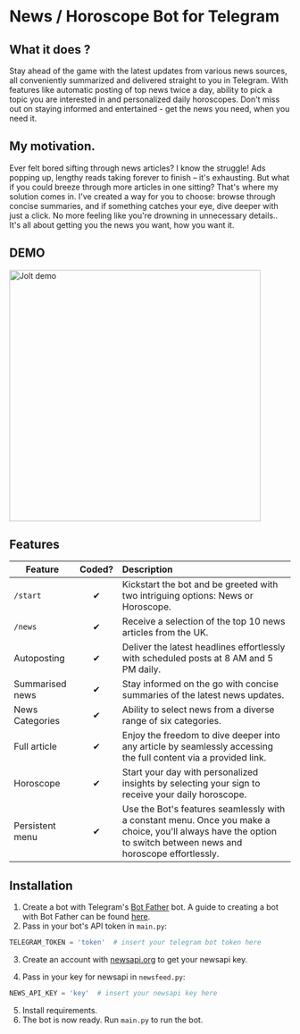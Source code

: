 # News / Horoscope Bot for Telegram
## What it does ?

Stay ahead of the game with the latest updates from various news sources, all conveniently summarized and delivered straight to you in Telegram. With features like automatic posting of top news twice a day, ability to pick a topic you are interested in and personalized daily horoscopes. Don't miss out on staying informed and entertained - get the news you need, when you need it.

## My motivation.

Ever felt bored sifting through news articles? I know the struggle! Ads popping up, lengthy reads taking forever to finish – it's exhausting. But what if you could breeze through more articles in one sitting? That's where my solution comes in. I've created a way for you to choose: browse through concise summaries, and if something catches your eye, dive deeper with just a click. No more feeling like you're drowning in unnecessary details.. It's all about getting you the news you want, how you want it.

## DEMO

<img src="demo.gif" alt="Jolt demo" height="450" align="center">

## Features

| Feature  |  Coded?       | Description  |
|----------|:-------------:|:-------------|
| `/start` | &#10004; | Kickstart the bot and be greeted with two intriguing options: News or Horoscope.|
| `/news` | &#10004; | Receive a selection of the top 10 news articles from the UK. |
| Autoposting | &#10004; | Deliver the latest headlines effortlessly with scheduled posts at 8 AM and 5 PM daily. |
| Summarised news | &#10004; | Stay informed on the go with concise summaries of the latest news updates. |
| News Categories | &#10004; | Ability to select news from a diverse range of six categories. |
|  Full article | &#10004; | Enjoy the freedom to dive deeper into any article by seamlessly accessing the full content via a provided link. |
| Horoscope | &#10004; | Start your day with personalized insights by selecting your sign to receive your daily horoscope. |
| Persistent menu | &#10004; | Use the Bot's features seamlessly with a constant menu. Once you make a choice, you'll always have the option to switch between news and horoscope effortlessly.|


## Installation

1. Create a bot with Telegram's [Bot Father](https://telegram.me/botfather) bot. A guide to creating a bot with Bot Father can be found [here](<https://core.telegram.org/bots#6-botfather>).
2. Pass in your bot's API token in `main.py`:
```python
TELEGRAM_TOKEN = 'token'  # insert your telegram bot token here
```
3. Create an account with [newsapi.org](https://newsapi.org/) to get your newsapi key.

4. Pass in your key for newsapi in `newsfeed.py`:
```python
NEWS_API_KEY = 'key'  # insert your newsapi key here
```
5. Install requirements.
6. The bot is now ready. Run `main.py` to run the bot.

